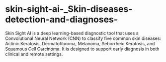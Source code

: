 # skin-sight-ai-_Skin-diseases-detection-and-diagnoses-
Skin Sight AI is a deep learning-based diagnostic tool that uses a Convolutional Neural Network (CNN) to classify five common skin diseases: Actinic Keratosis, Dermatofibroma, Melanoma, Seborrheic Keratosis, and Squamous Cell Carcinoma. It is designed to support early diagnosis in both clinical and remote settings.
